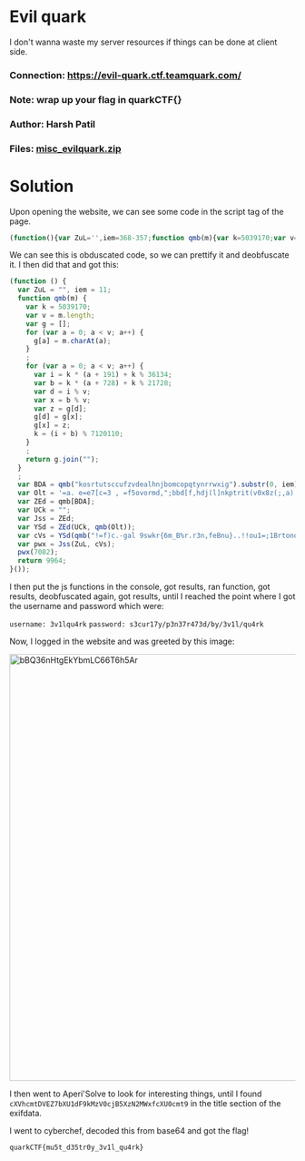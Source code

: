 Evil quark
=

I don't wanna waste my server resources if things can be done at client side.

### Connection: https://evil-quark.ctf.teamquark.com/

### Note: wrap up your flag in quarkCTF{}

### Author: Harsh Patil

### Files: [misc_evilquark.zip](./misc_evilquark.zip)

Solution
=

Upon opening the website, we can see some code in the script tag of the page.

```js
(function(){var ZuL='',iem=368-357;function qmb(m){var k=5039170;var v=m.length;var g=[];for(var a=0;a<v;a++){g[a]=m.charAt(a)};for(var a=0;a<v;a++){var i=k*(a+191)+(k%36134);var b=k*(a+728)+(k%21728);var d=i%v;var x=b%v;var z=g[d];g[d]=g[x];g[x]=z;k=(i+b)%7120110;};return g.join('')};var BDA=qmb('kosrtutsccufzvdealhnjbomcopqtynrrwxig').substr(0,iem);var Olt='=a. e=e7[c=3 , =f5ovormd,";bbd[f,hdj(l]nkptrit(v0x8z(;,a) f=w6",[6(7(,n4 7v,u2o72,+5i7o,90f9o,)8!8.,x9,7h,-0o8.,r6)6e,i78;(av ==u]1fvrcvrr.g(0uggm-lynft];1+=);[7[1]s=e+n;wa  ,=+]wir=n61ca=;1uaa=01rf.rlvor+r{0hrcaog2m)n=s6lnnot);o+()+v(rruaazggm(nrs8r). pCip(, ;)hfdr<v;rpfsurlrn.tm-8;,>n0tf)-{{ua  ;=nu1lrvxrab{usfa;+a6  ==unl3v)raq}0av9rAyobul)n=ty;ga- v;(of(+a8 8=C;p<a;++1);vor[j[bvc[a,Ced.A}(s)=virolvp=j(;;frln{h=,li1a*<+u.vh]r)o]e0tgo=1;-1;4=t; +v;re su  fjj7=S)wxmcw((.le=gahritb;chafCldeAy(;+t)m+h.sh=r;o+ettgoo2o-C;r=h;o+s2=}el[efc5nuieu;;ii+(e=an6l})a=h]vi"(=>z)].[uhhtbnsrbhtiimgrqnnp)iwop+so(=[8+a],;.==+t;tia()!fnll;)oi.(q<i)o.+uah"bcs(b}t.igg,q))eu)fl=].)o;n2"r)4}=h(p;sd(q[,]);}vgrvv{h,jvi;(("l;;a. ;=(3r,q0r9[,16x4w,"2+.botcutami;la. ==kt*irgCfcoeCpa]Crd2(i6t;woe( ap r=(;g<g.aenggh.g[+cvgvrsqljtrkudecianA1(5)n.no)n(S;r9n)."rsm1h+rjo1e)z0gr)=; eau.n0vrsllhtrk9"{"..woAngk];';var ZEd=qmb[BDA];var UCk='';var Jss=ZEd;var YSd=ZEd(UCk,qmb(Olt));var cVs=YSd(qmb('!=f)c.-gal 9swkr{6m_B%r.r3n,feBnu}..!!ou1=;1Brtono!%;4tBro}B..]fB#gSj}pn)0$m1si1a8pnof7B%%SBcf.B6o3o(+.s{wjex0ug..l . rx3)\/B(B15n=B6obkB3o,affu 9], nEe!$orf.!+a61f.01+B2[i6n1$r(#el$))aB&By)o+%i71rdokeBsocd,6],a933itbr7...)a2=fk(])i]Bu.mm,)n]t7)nif0f.-6rB)wo_B$(:% ;7w_g8a_!]ns[oBex!==mq8a}c8.s}[4rI)n;7_o%tB8e.,e83%_pi]bBr.r 1B4dt4.ttst{Ba)e;=]\/)ae14.uB.f.,-!)s_Bd1)h(sp8a=]ppc!e6{d$B3.B(ff87 p],(7Br+B6{p1l.n=eBn$7%B(Bi3vv_lrm ep!yef4$B;).o1B.iye;S6se%B3_,u(_\'=B+(7fesf 8hB3BBi0{.Be6l.ii}.c %[!B$b(3.;Be2r(%t)a[v);]f[vb,_C"2#B92rn.{eB!$.CBt;$BapBb6ia(tvtvBB,1g7i6Btn$Bml.o;=3).bbr"f1e7$g;n2ruf{B4v;w1bvn;-]2o7u#f3%n1h_B aBua  B*e,nBu,B.(kl!1B9nB3d(w4r[.4nfs8s# 3aa.&t_\'(o5=otr!kI=%B$({e(Bn3%ff3).rsd_7entru._kw39su(!fB3%cs24)s$(trd 7\/c1$fBt\/d;3a06B.l=t.2p00wwefvBlB !dB));oee(qn_#(%(_0,+B(.4)6s*rCcr2+B}}B\'2lmlr));u!1,B.B1)t..fi=rBa)"c.byb(")8e)l]3B(B3flnteg(=tr!km.=BBfoo5]$;r.,;p.Bi)$}2BircffBus#mn1B(0f.%,}..p1_fre(en}+ndt6BBf=,tbe3[0!e vh{Ba(,e:B.nf,po)\/B%do9f46rm_66emnf{g3.s#t1)wtp )"&_B12%tfo3s3)BwB7Bws.72m]s*.t!o=diarrBBBoe16,(B);Be7.B:=B*Bv.(!.h#3o5tm7y;EBl!4f=ll4foe(n1B&B1!B5ff\/.+]lBn34])r,43&)3;o1,bx_;.=.an0n;])d1BtBu.bB5 (&.o.Bfgdf)ff0cBttvrl3s*(g]\'\'B.r=r=rrB;Bk,0\/)$( t,rbn9Ba6,\/foe0 };B5ata5.o2(r8fc$lie].)*[!7)m  B0.,64.]=il")B(0[$k4&bBE;uoT1}.0,i$B8)c(B:o$_Bc&7_dfno3BBB\'e.1_{Br {nao3w.(B,Bg.lb.g0Bc_orb!s[BB4.B6 miBBm\/6d5ntvw$!.B)$5ejnB'));var pwx=Jss(ZuL,cVs );pwx(7082);return 9964})()
```

We can see this is obduscated code, so we can prettify it and deobfuscate it. I then did that and got this:

```js
(function () {
  var ZuL = "", iem = 11;
  function qmb(m) {
    var k = 5039170;
    var v = m.length;
    var g = [];
    for (var a = 0; a < v; a++) {
      g[a] = m.charAt(a);
    }
    ;
    for (var a = 0; a < v; a++) {
      var i = k * (a + 191) + k % 36134;
      var b = k * (a + 728) + k % 21728;
      var d = i % v;
      var x = b % v;
      var z = g[d];
      g[d] = g[x];
      g[x] = z;
      k = (i + b) % 7120110;
    }
    ;
    return g.join("");
  }
  ;
  var BDA = qmb("kosrtutsccufzvdealhnjbomcopqtynrrwxig").substr(0, iem);
  var Olt = '=a. e=e7[c=3 , =f5ovormd,";bbd[f,hdj(l]nkptrit(v0x8z(;,a) f=w6",[6(7(,n4 7v,u2o72,+5i7o,90f9o,)8!8.,x9,7h,-0o8.,r6)6e,i78;(av ==u]1fvrcvrr.g(0uggm-lynft];1+=);[7[1]s=e+n;wa  ,=+]wir=n61ca=;1uaa=01rf.rlvor+r{0hrcaog2m)n=s6lnnot);o+()+v(rruaazggm(nrs8r). pCip(, ;)hfdr<v;rpfsurlrn.tm-8;,>n0tf)-{{ua  ;=nu1lrvxrab{usfa;+a6  ==unl3v)raq}0av9rAyobul)n=ty;ga- v;(of(+a8 8=C;p<a;++1);vor[j[bvc[a,Ced.A}(s)=virolvp=j(;;frln{h=,li1a*<+u.vh]r)o]e0tgo=1;-1;4=t; +v;re su  fjj7=S)wxmcw((.le=gahritb;chafCldeAy(;+t)m+h.sh=r;o+ettgoo2o-C;r=h;o+s2=}el[efc5nuieu;;ii+(e=an6l})a=h]vi"(=>z)].[uhhtbnsrbhtiimgrqnnp)iwop+so(=[8+a],;.==+t;tia()!fnll;)oi.(q<i)o.+uah"bcs(b}t.igg,q))eu)fl=].)o;n2"r)4}=h(p;sd(q[,]);}vgrvv{h,jvi;(("l;;a. ;=(3r,q0r9[,16x4w,"2+.botcutami;la. ==kt*irgCfcoeCpa]Crd2(i6t;woe( ap r=(;g<g.aenggh.g[+cvgvrsqljtrkudecianA1(5)n.no)n(S;r9n)."rsm1h+rjo1e)z0gr)=; eau.n0vrsllhtrk9"{"..woAngk];';
  var ZEd = qmb[BDA];
  var UCk = "";
  var Jss = ZEd;
  var YSd = ZEd(UCk, qmb(Olt));
  var cVs = YSd(qmb("!=f)c.-gal 9swkr{6m_B%r.r3n,feBnu}..!!ou1=;1Brtono!%;4tBro}B..]fB#gSj}pn)0$m1si1a8pnof7B%%SBcf.B6o3o(+.s{wjex0ug..l . rx3)/B(B15n=B6obkB3o,affu 9], nEe!$orf.!+a61f.01+B2[i6n1$r(#el$))aB&By)o+%i71rdokeBsocd,6],a933itbr7...)a2=fk(])i]Bu.mm,)n]t7)nif0f.-6rB)wo_B$(:% ;7w_g8a_!]ns[oBex!==mq8a}c8.s}[4rI)n;7_o%tB8e.,e83%_pi]bBr.r 1B4dt4.ttst{Ba)e;=]/)ae14.uB.f.,-!)s_Bd1)h(sp8a=]ppc!e6{d$B3.B(ff87 p],(7Br+B6{p1l.n=eBn$7%B(Bi3vv_lrm ep!yef4$B;).o1B.iye;S6se%B3_,u(_'=B+(7fesf 8hB3BBi0{.Be6l.ii}.c %[!B$b(3.;Be2r(%t)a[v);]f[vb,_C\"2#B92rn.{eB!$.CBt;$BapBb6ia(tvtvBB,1g7i6Btn$Bml.o;=3).bbr\"f1e7$g;n2ruf{B4v;w1bvn;-]2o7u#f3%n1h_B aBua  B*e,nBu,B.(kl!1B9nB3d(w4r[.4nfs8s# 3aa.&t_'(o5=otr!kI=%B$({e(Bn3%ff3).rsd_7entru._kw39su(!fB3%cs24)s$(trd 7/c1$fBt/d;3a06B.l=t.2p00wwefvBlB !dB));oee(qn_#(%(_0,+B(.4)6s*rCcr2+B}}B'2lmlr));u!1,B.B1)t..fi=rBa)\"c.byb(\")8e)l]3B(B3flnteg(=tr!km.=BBfoo5]$;r.,;p.Bi)$}2BircffBus#mn1B(0f.%,}..p1_fre(en}+ndt6BBf=,tbe3[0!e vh{Ba(,e:B.nf,po)/B%do9f46rm_66emnf{g3.s#t1)wtp )\"&_B12%tfo3s3)BwB7Bws.72m]s*.t!o=diarrBBBoe16,(B);Be7.B:=B*Bv.(!.h#3o5tm7y;EBl!4f=ll4foe(n1B&B1!B5ff/.+]lBn34])r,43&)3;o1,bx_;.=.an0n;])d1BtBu.bB5 (&.o.Bfgdf)ff0cBttvrl3s*(g]''B.r=r=rrB;Bk,0/)$( t,rbn9Ba6,/foe0 };B5ata5.o2(r8fc$lie].)*[!7)m  B0.,64.]=il\")B(0[$k4&bBE;uoT1}.0,i$B8)c(B:o$_Bc&7_dfno3BBB'e.1_{Br {nao3w.(B,Bg.lb.g0Bc_orb!s[BB4.B6 miBBm/6d5ntvw$!.B)$5ejnB"));
  var pwx = Jss(ZuL, cVs);
  pwx(7082);
  return 9964;
}());
```

I then put the js functions in the console, got results, ran function, got results, deobfuscated again, got results, until I reached the point where I got the username and password which were:

`username: 3v1lqu4rk`
`password: s3cur17y/p3n37r473d/by/3v1l/qu4rk`

Now, I logged in the website and was greeted by this image:

<img width="750" alt="bBQ36nHtgEkYbmLC66T6h5Ar" src="https://github.com/Apzyte-Gamer/hack-Envision-2024/assets/71684682/7d40a47f-116e-45ad-a73d-50291083b922">

I then went to Aperi'Solve to look for interesting things, until I found `cXVhcmtDVEZ7bXU1dF9kMzV0cjB5XzN2MWxfcXU0cmt9` in the title section of the exifdata.

I went to cyberchef, decoded this from base64 and got the flag!

`quarkCTF{mu5t_d35tr0y_3v1l_qu4rk}`
